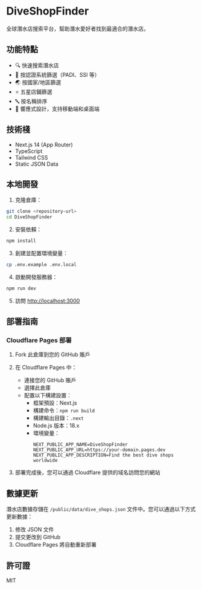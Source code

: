 # DiveShopFinder

全球潛水店搜索平台，幫助潛水愛好者找到最適合的潛水店。

## 功能特點

- 🔍 快速搜索潛水店
- 🏢 按認證系統篩選（PADI、SSI 等）
- 🌏 按國家/地區篩選
- ⭐ 五星店鋪篩選
- 🔤 按名稱排序
- 📱 響應式設計，支持移動端和桌面端

## 技術棧

- Next.js 14 (App Router)
- TypeScript
- Tailwind CSS
- Static JSON Data

## 本地開發

1. 克隆倉庫：
```bash
git clone <repository-url>
cd DiveShopFinder
```

2. 安裝依賴：
```bash
npm install
```

3. 創建並配置環境變量：
```bash
cp .env.example .env.local
```

4. 啟動開發服務器：
```bash
npm run dev
```

5. 訪問 [http://localhost:3000](http://localhost:3000)

## 部署指南

### Cloudflare Pages 部署

1. Fork 此倉庫到您的 GitHub 賬戶

2. 在 Cloudflare Pages 中：
   - 連接您的 GitHub 賬戶
   - 選擇此倉庫
   - 配置以下構建設置：
     - 框架預設：Next.js
     - 構建命令：`npm run build`
     - 構建輸出目錄：`.next`
     - Node.js 版本：18.x
     - 環境變量：
       ```
       NEXT_PUBLIC_APP_NAME=DiveShopFinder
       NEXT_PUBLIC_APP_URL=https://your-domain.pages.dev
       NEXT_PUBLIC_APP_DESCRIPTION=Find the best dive shops worldwide
       ```

3. 部署完成後，您可以通過 Cloudflare 提供的域名訪問您的網站

## 數據更新

潛水店數據存儲在 `/public/data/dive_shops.json` 文件中。您可以通過以下方式更新數據：

1. 修改 JSON 文件
2. 提交更改到 GitHub
3. Cloudflare Pages 將自動重新部署

## 許可證

MIT 